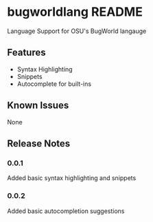 # bugworldlang README

Language Support for OSU's BugWorld langauge

## Features

* Syntax Highlighting
* Snippets
* Autocomplete for built-ins

## Known Issues

None

## Release Notes

### 0.0.1

Added basic syntax highlighting and snippets

### 0.0.2

Added basic autocompletion suggestions